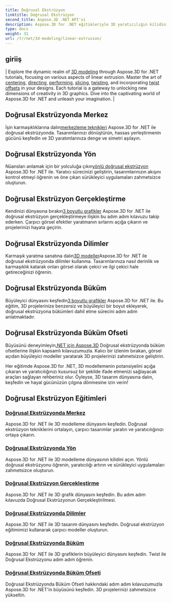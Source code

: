 ```yaml
---
title: Doğrusal Ekstrüzyon
linktitle: Doğrusal Ekstrüzyon
second_title: Aspose.3D .NET API'si
description: Aspose.3D for .NET eğitimleriyle 3D yaratıcılığın kilidini açın. Doğrusal ekstrüzyon tekniklerinde ustalaşın, tasarımları geliştirin ve projelerinizi zahmetsizce yükseltin.
type: docs
weight: 31
url: /tr/net/3d-modeling/linear-extrusion/
---
```

## giriiş
| Explore the dynamic realm of [3D modeling](./center-in-linear-extrusion/) through Aspose.3D for .NET tutorials, focusing on various aspects of linear extrusion. Master the art of [centering](./center-in-linear-extrusion/), [directing](./direction-in-linear-extrusion/), [performing](./performing-linear-extrusion/), [slicing](./slices-in-linear-extrusion/), [twisting](./twist-in-linear-extrusion/), and incorporating [twist offsets](./twist-offset-in-linear-extrusion/) in your designs. Each tutorial is a gateway to unlocking new dimensions of creativity in 3D graphics. Dive into the captivating world of Aspose.3D for .NET and unleash your imagination. |

## Doğrusal Ekstrüzyonda Merkez
 İşin karmaşıklıklarına dalın[merkezleme teknikleri](./center-in-linear-extrusion/) Aspose.3D for .NET ile doğrusal ekstrüzyonda. Tasarımlarınızı dönüştürün, hassas yerleştirmenin gücünü keşfedin ve 3D yaratımlarınıza denge ve simetri aşılayın.

## Doğrusal Ekstrüzyonda Yön
 Nüansları anlamak için bir yolculuğa çıkın[yönlü doğrusal ekstrüzyon](./direction-in-linear-extrusion/) Aspose.3D for .NET ile. Yaratıcı sürecinizi geliştirin, tasarımlarınızın akışını kontrol etmeyi öğrenin ve öne çıkan sürükleyici uygulamaları zahmetsizce oluşturun.

## Doğrusal Ekstrüzyon Gerçekleştirme
 Kendinizi dünyasına bırakın[3 boyutlu grafikler](./performing-linear-extrusion/) Aspose.3D for .NET ile doğrusal ekstrüzyon gerçekleştirmeye ilişkin bu adım adım kılavuzu takip ederken. Çarpıcı görsel efektler yaratmanın sırlarını açığa çıkarın ve projelerinizi hayata geçirin.

## Doğrusal Ekstrüzyonda Dilimler
 Karmaşık yaratma sanatına dalın[3D modeller](./slices-in-linear-extrusion/)Aspose.3D for .NET ile doğrusal ekstrüzyonda dilimler kullanma. Tasarımlarınıza nasıl derinlik ve karmaşıklık katarak onları görsel olarak çekici ve ilgi çekici hale getireceğinizi öğrenin.

## Doğrusal Ekstrüzyonda Büküm
 Büyüleyici dünyasını keşfedin[3 boyutlu grafikler](./twist-in-linear-extrusion/) Aspose.3D for .NET ile. Bu eğitim, 3D projelerinize benzersiz ve büyüleyici bir boyut ekleyerek, doğrusal ekstrüzyona bükümleri dahil etme sürecini adım adım anlatmaktadır.

## Doğrusal Ekstrüzyonda Büküm Ofseti
 Büyüsünü deneyimleyin[.NET için Aspose.3D](./twist-offset-in-linear-extrusion/) Doğrusal ekstrüzyonda büküm ofsetlerine ilişkin kapsamlı kılavuzumuzla. Kalıcı bir izlenim bırakan, görsel açıdan büyüleyici modeller yaratarak 3D projelerinizi zahmetsizce geliştirin.

Her eğitimde Aspose.3D for .NET, 3D modellemenin potansiyelini açığa çıkaran ve yaratıcılığınızı kusursuz bir şekilde ifade etmenizi sağlayacak araçları sağlayan rehberiniz olur. Öyleyse, 3D tasarım dünyasına dalın, keşfedin ve hayal gücünüzün çılgına dönmesine izin verin!
## Doğrusal Ekstrüzyon Eğitimleri
### [Doğrusal Ekstrüzyonda Merkez](./center-in-linear-extrusion/)
Aspose.3D for .NET ile 3D modelleme dünyasını keşfedin. Doğrusal ekstrüzyon tekniklerini ortalayın, çarpıcı tasarımlar yaratın ve yaratıcılığınızı ortaya çıkarın.
### [Doğrusal Ekstrüzyonda Yön](./direction-in-linear-extrusion/)
Aspose.3D for .NET ile 3D modelleme dünyasının kilidini açın. Yönlü doğrusal ekstrüzyonu öğrenin, yaratıcılığı artırın ve sürükleyici uygulamaları zahmetsizce oluşturun.
### [Doğrusal Ekstrüzyon Gerçekleştirme](./performing-linear-extrusion/)
Aspose.3D for .NET ile 3D grafik dünyasını keşfedin. Bu adım adım kılavuzda Doğrusal Ekstrüzyonun Gerçekleştirilmesi.
### [Doğrusal Ekstrüzyonda Dilimler](./slices-in-linear-extrusion/)
Aspose.3D for .NET ile 3D tasarım dünyasını keşfedin. Doğrusal ekstrüzyon eğitimimizi kullanarak çarpıcı modeller oluşturun.
### [Doğrusal Ekstrüzyonda Büküm](./twist-in-linear-extrusion/)
Aspose.3D for .NET ile 3D grafiklerin büyüleyici dünyasını keşfedin. Twist ile Doğrusal Ekstrüzyonu adım adım öğrenin.
### [Doğrusal Ekstrüzyonda Büküm Ofseti](./twist-offset-in-linear-extrusion/)
Doğrusal Ekstrüzyonda Büküm Ofseti hakkındaki adım adım kılavuzumuzla Aspose.3D for .NET'in büyüsünü keşfedin. 3D projelerinizi zahmetsizce yükseltin.